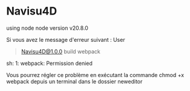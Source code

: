 # Navisu4D

using node node version v20.8.0

Si vous avez le message d'erreur suivant : User

> Navisu4D@1.0.0 build
> webpack

sh: 1: webpack: Permission denied 

Vous pourrez régler ce problème en exécutant la commande chmod +x webpack depuis un terminal dans le dossier neweditor